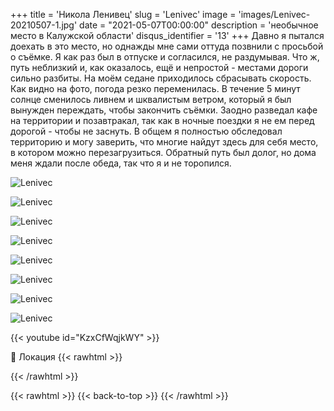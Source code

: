 +++
title = 'Никола Ленивец'
slug = 'Lenivec'
image = 'images/Lenivec-20210507-1.jpg'
date = "2021-05-07T00:00:00"
description = 'необычное место в Калужской области'
disqus_identifier = '13'
+++
Давно я пытался доехать в это место, но однажды мне сами оттуда позвнили с просьбой о съёмке. Я как раз был в отпуске и согласился, не раздумывая.
Что ж, путь неблизкий и, как оказалось, ещё и непростой - местами дороги сильно разбиты. На моём седане приходилось сбрасывать скорость.
Как видно на фото, погода резко переменилась. В течение 5 минут солнце сменилось ливнем и шквалистым ветром, который я был вынужден переждать, чтобы закончить съёмки.
Заодно разведал кафе на территории и позавтракал, так как в ночные поездки я не ем перед дорогой - чтобы не заснуть.
В общем я полностью обследовал территорию и могу заверить, что многие найдут здесь для себя место, в котором можно перезагрузиться.
Обратный путь был долог, но дома меня ждали после обеда, так что я и не торопился.

![Lenivec](/images/Lenivec-20210507-2.jpg)

![Lenivec](/images/Lenivec-20210507-3.jpg)

![Lenivec](/images/Lenivec-20210507-4.jpg)

![Lenivec](/images/Lenivec-20210507-5.jpg)

![Lenivec](/images/Lenivec-20210507-6.jpg)

![Lenivec](/images/Lenivec-20210507-7.jpg)

![Lenivec](/images/Lenivec-20210507-8.jpg)

![Lenivec](/images/Lenivec-20210507-9.jpg)

{{< youtube id="KzxCfWqjkWY" >}}

📍 Локация
{{< rawhtml >}}
<div class="yandex-map-container">
<script type="text/javascript" charset="utf-8" async src="https://api-maps.yandex.ru/services/constructor/1.0/js/?um=constructor%3A5cc80e267aff6f08e5167dd40212ab63f5dacedf2e0a97c8b9f9600815061d2d&amp;width=800&amp;height=400&amp;lang=ru_RU&amp;scroll=true"></script>
</div>
{{< /rawhtml >}}

{{< rawhtml >}}
{{< back-to-top >}}
{{< /rawhtml >}}
